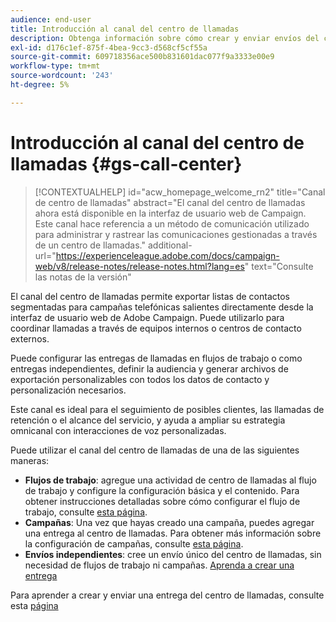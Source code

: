 ```yaml
---
audience: end-user
title: Introducción al canal del centro de llamadas
description: Obtenga información sobre cómo crear y enviar envíos del centro de llamadas con Adobe Campaign Web
exl-id: d176c1ef-875f-4bea-9cc3-d568cf5cf55a
source-git-commit: 609718356ace500b831601dac077f9a3333e00e9
workflow-type: tm+mt
source-wordcount: '243'
ht-degree: 5%

---
```


# Introducción al canal del centro de llamadas {#gs-call-center}

>[!CONTEXTUALHELP]
>id="acw_homepage_welcome_rn2"
>title="Canal de centro de llamadas"
>abstract="El canal del centro de llamadas ahora está disponible en la interfaz de usuario web de Campaign. Este canal hace referencia a un método de comunicación utilizado para administrar y rastrear las comunicaciones gestionadas a través de un centro de llamadas."
>additional-url="https://experienceleague.adobe.com/docs/campaign-web/v8/release-notes/release-notes.html?lang=es" text="Consulte las notas de la versión"

El canal del centro de llamadas permite exportar listas de contactos segmentadas para campañas telefónicas salientes directamente desde la interfaz de usuario web de Adobe Campaign. Puede utilizarlo para coordinar llamadas a través de equipos internos o centros de contacto externos.

Puede configurar las entregas de llamadas en flujos de trabajo o como entregas independientes, definir la audiencia y generar archivos de exportación personalizables con todos los datos de contacto y personalización necesarios.

Este canal es ideal para el seguimiento de posibles clientes, las llamadas de retención o el alcance del servicio, y ayuda a ampliar su estrategia omnicanal con interacciones de voz personalizadas.

Puede utilizar el canal del centro de llamadas de una de las siguientes maneras:

* **Flujos de trabajo**: agregue una actividad de centro de llamadas al flujo de trabajo y configure la configuración básica y el contenido. Para obtener instrucciones detalladas sobre cómo configurar el flujo de trabajo, consulte [esta página](../workflows/gs-workflow-creation.md).
* **Campañas**: Una vez que hayas creado una campaña, puedes agregar una entrega al centro de llamadas. Para obtener más información sobre la configuración de campañas, consulte [esta página](../campaigns/gs-campaigns.md).
* **Envíos independientes**: cree un envío único del centro de llamadas, sin necesidad de flujos de trabajo ni campañas. [Aprenda a crear una entrega](../msg/gs-deliveries.md)

Para aprender a crear y enviar una entrega del centro de llamadas, consulte esta [página](../call-center/create-call-center.md)
